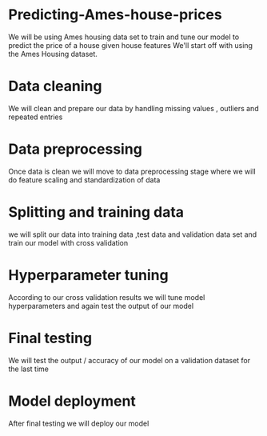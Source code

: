 # Predicting-Ames-house-prices

We will be using Ames housing data set to train and tune our model to predict the price of a house given house features
We'll start off with using the Ames Housing dataset.

# Data cleaning

We will clean and prepare our data by handling missing values , outliers and repeated entries

# Data preprocessing

Once data is clean we will move to data preprocessing stage where we will do feature scaling and standardization of data

# Splitting and training data

we will split our data into training data ,test data and validation data set and train our model with cross validation

# Hyperparameter tuning

According to our cross validation results we will tune model hyperparameters and again test the output of our model

# Final testing

We will test the output / accuracy of our model on a validation dataset for the last time

# Model deployment

After final testing we will deploy our model